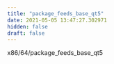 ```yaml
---
title: "package_feeds_base_qt5"
date: 2021-05-05 13:47:27.302971
hidden: false
draft: false
---
```


x86/64/package_feeds_base_qt5

